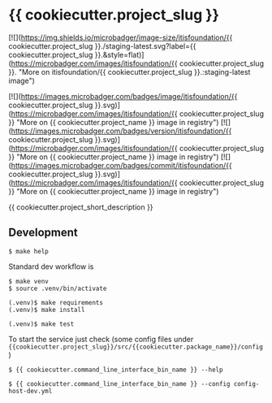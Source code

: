 # {{ cookiecutter.project_slug }}

[![](https://img.shields.io/microbadger/image-size/itisfoundation/{{ cookiecutter.project_slug }}./staging-latest.svg?label={{ cookiecutter.project_slug }}.&style=flat)](https://microbadger.com/images/itisfoundation/{{ cookiecutter.project_slug }}. "More on itisfoundation/{{ cookiecutter.project_slug }}.:staging-latest image")

[![](https://images.microbadger.com/badges/image/itisfoundation/{{ cookiecutter.project_slug }}.svg)](https://microbadger.com/images/itisfoundation/{{ cookiecutter.project_slug }} "More on {{ cookiecutter.project_name }} image in registry")
[![](https://images.microbadger.com/badges/version/itisfoundation/{{ cookiecutter.project_slug }}.svg)](https://microbadger.com/images/itisfoundation/{{ cookiecutter.project_slug }} "More on {{ cookiecutter.project_name }} image in registry")
[![](https://images.microbadger.com/badges/commit/itisfoundation/{{ cookiecutter.project_slug }}.svg)](https://microbadger.com/images/itisfoundation/{{ cookiecutter.project_slug }} "More on {{ cookiecutter.project_name }} image in registry")

{{ cookiecutter.project_short_description }}


## Development
```console
$ make help
```

Standard dev workflow is
``` console
$ make venv
$ source .venv/bin/activate

(.venv)$ make requirements
(.venv)$ make install

(.venv)$ make test
```
To start the service just check (some config files under ``{{cookiecutter.project_slug}}/src/{{cookiecutter.package_name}}/config`` )
```
$ {{ cookiecutter.command_line_interface_bin_name }} --help

$ {{ cookiecutter.command_line_interface_bin_name }} --config config-host-dev.yml
```
